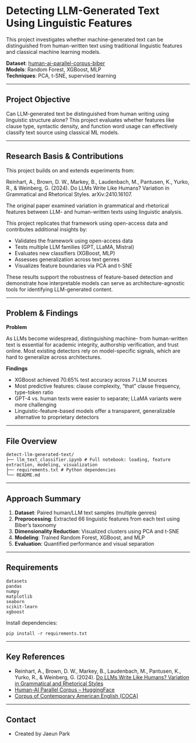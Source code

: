 # Detecting LLM-Generated Text Using Linguistic Features

This project investigates whether machine-generated text can be distinguished from human-written text using traditional linguistic features and classical machine learning models.

**Dataset**: [human-ai-parallel-corpus-biber](https://huggingface.co/datasets/human-ai-parallel-corpus-biber)  
**Models**: Random Forest, XGBoost, MLP  
**Techniques**: PCA, t-SNE, supervised learning

---

## Project Objective

Can LLM-generated text be distinguished from human writing using linguistic structure alone? This project evaluates whether features like clause type, syntactic density, and function word usage can effectively classify text source using classical ML models.

---

## Research Basis & Contributions

This project builds on and extends experiments from:

Reinhart, A., Brown, D. W., Markey, B., Laudenbach, M., Pantusen, K., Yurko, R., & Weinberg, G. (2024). Do LLMs Write Like Humans? Variation in Grammatical and Rhetorical Styles. arXiv:2410.16107.

The original paper examined variation in grammatical and rhetorical features between LLM- and human-written texts using linguistic analysis.

This project replicates that framework using open-access data and contributes additional insights by:
- Validates the framework using open-access data  
- Tests multiple LLM families (GPT, LLaMA, Mistral)  
- Evaluates new classifiers (XGBoost, MLP)  
- Assesses generalization across text genres  
- Visualizes feature boundaries via PCA and t-SNE

These results support the robustness of feature-based detection and demonstrate how interpretable models can serve as architecture-agnostic tools for identifying LLM-generated content.

---

## Problem & Findings

**Problem**

As LLMs become widespread, distinguishing machine- from human-written text is essential for academic integrity, authorship verification, and trust online. Most existing detectors rely on model-specific signals, which are hard to generalize across architectures.

**Findings**

- XGBoost achieved 70.65% test accuracy across 7 LLM sources
- Most predictive features: clause complexity, “that” clause frequency, type-token ratio
- GPT-4 vs. human texts were easier to separate; LLaMA variants were more challenging
- Linguistic-feature-based models offer a transparent, generalizable alternative to proprietary detectors

---

## File Overview
```
detect-llm-generated-text/
├── llm_text_classifier.ipynb # Full notebook: loading, feature extraction, modeling, visualization
├── requirements.txt # Python dependencies
└── README.md
```

---

## Approach Summary

1.	**Dataset**: Paired human/LLM text samples (multiple genres)
2.	**Preprocessing**: Extracted 66 linguistic features from each text using Biber’s taxonomy
3.	**Dimensionality Reduction**: Visualized clusters using PCA and t-SNE
4.	**Modeling**: Trained Random Forest, XGBoost, and MLP
5.	**Evaluation**: Quantified performance and visual separation

---

## Requirements
```
datasets
pandas
numpy
matplotlib
seaborn
scikit-learn
xgboost
```

Install dependencies:
```
pip install -r requirements.txt
```

---

## Key References

- Reinhart, A., Brown, D. W., Markey, B., Laudenbach, M., Pantusen, K., Yurko, R., & Weinberg, G. (2024). [Do LLMs Write Like Humans? Variation in Grammatical and Rhetorical Styles](https://arxiv.org/abs/2410.16107)
- [Human-AI Parallel Corpus – HuggingFace](https://huggingface.co/datasets/browndw/human-ai-parallel-corpus)
- [Corpus of Contemporary American English (COCA)](https://www.english-corpora.org/coca/)

---

## Contact
* Created by Jaeun Park